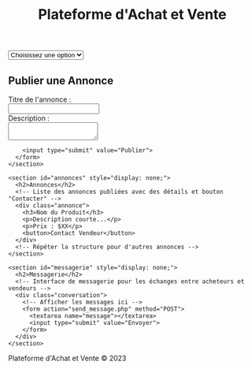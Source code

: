 <!DOCTYPE html>
<html lang="en">
<head>
  <meta charset="UTF-8">
  <title>Plateforme d'Achat et Vente</title>
  <link rel="stylesheet" href="styles.css">
</head>
<body>

  <header>
    <h1>Plateforme d'Achat et Vente</h1>
  </header>

  <nav>
    <select onchange="showSection(this.value)">
      <option value="" selected disabled>Choisissez une option</option>
      <option value="publier">Publier une Annonce</option>
      <option value="annonces">Annonces</option>
      <option value="messagerie">Messagerie</option>
    </select>
  </nav>

  <main>
    <section id="publier">
      <h2>Publier une Annonce</h2>
      <form action="submit_ad.php" method="POST">
        <label for="titre">Titre de l'annonce :</label><br>
        <input type="text" id="titre" name="titre"><br>
        <label for="description">Description :</label><br>
        <textarea id="description" name="description"></textarea><br>
        <!-- Autres champs pour les détails du produit, photo, prix, etc. -->

        <input type="submit" value="Publier">
      </form>
    </section>

    <section id="annonces" style="display: none;">
      <h2>Annonces</h2>
      <!-- Liste des annonces publiées avec des détails et bouton "Contacter" -->
      <div class="annonce">
        <h3>Nom du Produit</h3>
        <p>Description courte...</p>
        <p>Prix : $XX</p>
        <button>Contact Vendeur</button>
      </div>
      <!-- Répéter la structure pour d'autres annonces -->
    </section>

    <section id="messagerie" style="display: none;">
      <h2>Messagerie</h2>
      <!-- Interface de messagerie pour les échanges entre acheteurs et vendeurs -->
      <div class="conversation">
        <!-- Afficher les messages ici -->
        <form action="send_message.php" method="POST">
          <textarea name="message"></textarea>
          <input type="submit" value="Envoyer">
        </form>
      </div>
    </section>
  </main>

  <footer>
    <p>Plateforme d'Achat et Vente &copy; 2023</p>
  </footer>

  <script>
    function showSection(sectionId) {
      document.querySelectorAll('section').forEach(section => {
        section.style.display = 'none';
      });

      document.getElementById(sectionId).style.display = 'block';
    }
  </script>

</body>
<!DOCTYPE html>
<html lang="en">
<head>
  <meta charset="UTF-8">
  <title>Plateforme d'Achat et Vente</title>

</html>
